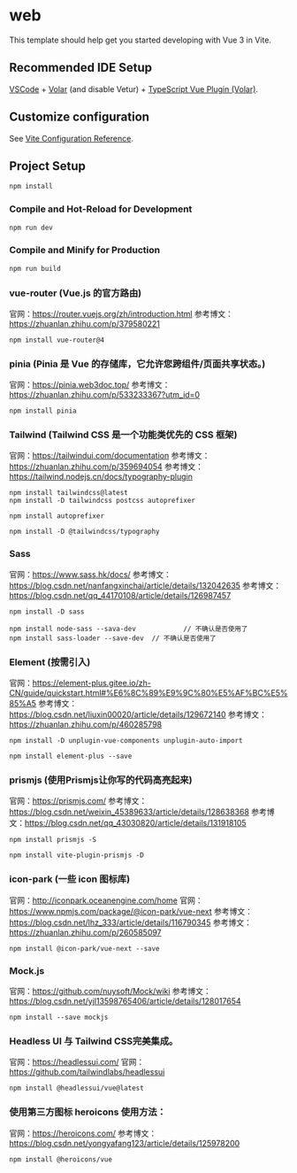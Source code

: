 # web

This template should help get you started developing with Vue 3 in Vite.

## Recommended IDE Setup

[VSCode](https://code.visualstudio.com/) + [Volar](https://marketplace.visualstudio.com/items?itemName=Vue.volar) (and disable Vetur) + [TypeScript Vue Plugin (Volar)](https://marketplace.visualstudio.com/items?itemName=Vue.vscode-typescript-vue-plugin).

## Customize configuration

See [Vite Configuration Reference](https://vitejs.dev/config/).

## Project Setup

```sh
npm install
```

### Compile and Hot-Reload for Development

```sh
npm run dev
```

### Compile and Minify for Production

```sh
npm run build
```

### vue-router (Vue.js 的官方路由) 
官网：https://router.vuejs.org/zh/introduction.html
参考博文：https://zhuanlan.zhihu.com/p/379580221
```
npm install vue-router@4    
```

### pinia (Pinia 是 Vue 的存储库，它允许您跨组件/页面共享状态。)
官网：https://pinia.web3doc.top/
参考博文：https://zhuanlan.zhihu.com/p/533233367?utm_id=0
```
npm install pinia
```

### Tailwind (Tailwind CSS 是一个功能类优先的 CSS 框架) 
官网：https://tailwindui.com/documentation
参考博文：https://zhuanlan.zhihu.com/p/359694054
参考博文：https://tailwind.nodejs.cn/docs/typography-plugin
```
npm install tailwindcss@latest
npm install -D tailwindcss postcss autoprefixer

npm install autoprefixer

npm install -D @tailwindcss/typography

```

### Sass
官网：https://www.sass.hk/docs/
参考博文：https://blog.csdn.net/nanfangxinchai/article/details/132042635
参考博文：https://blog.csdn.net/qq_44170108/article/details/126987457
```
npm install -D sass

npm install node-sass --sava-dev            // 不确认是否使用了
npm install sass-loader --save-dev  // 不确认是否使用了
```

### Element (按需引入)
官网：https://element-plus.gitee.io/zh-CN/guide/quickstart.html#%E6%8C%89%E9%9C%80%E5%AF%BC%E5%85%A5
参考博文：https://blog.csdn.net/liuxin00020/article/details/129672140
参考博文：https://zhuanlan.zhihu.com/p/460285798
```
npm install -D unplugin-vue-components unplugin-auto-import

npm install element-plus --save
```

### prismjs (使用Prismjs让你写的代码高亮起来)
官网：https://prismjs.com/
参考博文：https://blog.csdn.net/weixin_45389633/article/details/128638368
参考博文：https://blog.csdn.net/qq_43030820/article/details/131918105
```
npm install prismjs -S

npm install vite-plugin-prismjs -D
```

### icon-park (一些 icon 图标库)
官网：http://iconpark.oceanengine.com/home
官网：https://www.npmjs.com/package/@icon-park/vue-next
参考博文：https://blog.csdn.net/lhz_333/article/details/116790345
参考博文：https://zhuanlan.zhihu.com/p/260585097
```
npm install @icon-park/vue-next --save
```

### Mock.js
官网：https://github.com/nuysoft/Mock/wiki
参考博文：https://blog.csdn.net/yjl13598765406/article/details/128017654
```
npm install --save mockjs
```
### Headless UI 与 Tailwind CSS完美集成。
官网：https://headlessui.com/
官网：https://github.com/tailwindlabs/headlessui

```
npm install @headlessui/vue@latest
```

### 使用第三方图标 heroicons 使用方法：
官网：https://heroicons.com/
参考博文：https://blog.csdn.net/yongyafang123/article/details/125978200
```
npm install @heroicons/vue
```